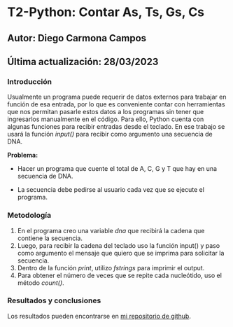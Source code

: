 # T2-Python: Contar As, Ts, Gs, Cs

## Autor: Diego Carmona Campos
## Última actualización: 28/03/2023

### **Introducción**
Usualmente un programa puede requerir de datos externos para trabajar en función de esa entrada, por lo que es conveniente contar con herramientas que nos permitan pasarle estos datos a los programas sin tener que ingresarlos manualmente en el código. Para ello, Python cuenta con algunas funciones para recibir entradas desde el teclado. En ese trabajo se usará la función *input()* para recibir como argumento una secuencia de DNA.

**Problema:**

- Hacer un programa que cuente el total de A, C, G y T que hay en una secuencia de DNA.

- La secuencia debe pedirse al usuario cada vez que se ejecute el programa.


### **Metodología**
1. En el programa creo una variable *dna* que recibirá la cadena que contiene la secuencia.
2. Luego, para recibir la cadena del teclado uso la función input() y paso como argumento el mensaje que quiero que se imprima para solicitar la secuencia.
3. Dentro de la función *print*, utilizo *fstrings* para imprimir el output.
4. Para obtener el número de veces que se repite cada nucleótido, uso el método *count()*.

### **Resultados y conclusiones**
Los resultados pueden encontrarse en [mi repositorio de github](https://github.com/diegocarcam/pythonI/tree/master/tareas/T2-Python).